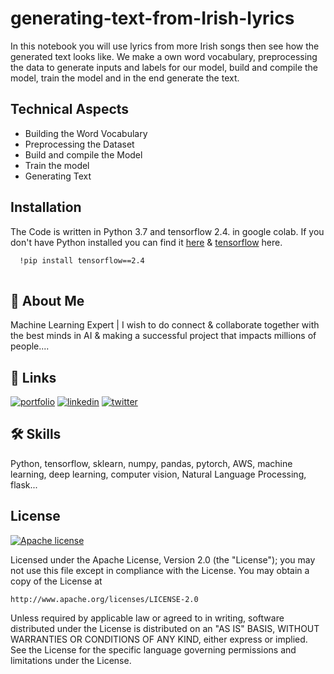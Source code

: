 # generating-text-from-Irish-lyrics
In this notebook you will use lyrics from more Irish songs then see how the generated text looks like. We make a own word vocabulary, preprocessing the data to generate inputs and labels for our model, build and compile the model, train the model and in the end generate the text.

## Technical Aspects

- Building the Word Vocabulary
- Preprocessing the Dataset
- Build and compile the Model
- Train the model
- Generating Text

## Installation

The Code is written in Python 3.7 and tensorflow 2.4. in google colab. If you don't have Python installed you can find it [here](https://www.python.org/downloads/) & [tensorflow](https://www.tensorflow.org/install/pip) here. 

```bash
  !pip install tensorflow==2.4
  

```

## 🚀 About Me
Machine Learning Expert | I wish to do connect & collaborate together with the best minds in AI & making a successful project that impacts millions of people....

## 🔗 Links
[![portfolio](https://img.shields.io/badge/my_portfolio-000?style=for-the-badge&logo=ko-fi&logoColor=white)](https://github.com/hemantkumar0506)
[![linkedin](https://img.shields.io/badge/linkedin-0A66C2?style=for-the-badge&logo=linkedin&logoColor=white)](https://www.linkedin.com/)
[![twitter](https://img.shields.io/badge/twitter-1DA1F2?style=for-the-badge&logo=twitter&logoColor=white)](https://twitter.com/)

## 🛠 Skills
Python, tensorflow, sklearn, numpy, pandas, pytorch, AWS, machine learning, deep learning, computer vision, Natural Language Processing, flask...


## License

[![Apache license](https://img.shields.io/badge/license-apache-blue?style=for-the-badge&logo=appveyor)](http://www.apache.org/licenses/LICENSE-2.0e)



Licensed under the Apache License, Version 2.0 (the "License");
you may not use this file except in compliance with the License.
You may obtain a copy of the License at

    http://www.apache.org/licenses/LICENSE-2.0

Unless required by applicable law or agreed to in writing, software
distributed under the License is distributed on an "AS IS" BASIS,
WITHOUT WARRANTIES OR CONDITIONS OF ANY KIND, either express or implied.
See the License for the specific language governing permissions and
limitations under the License.
